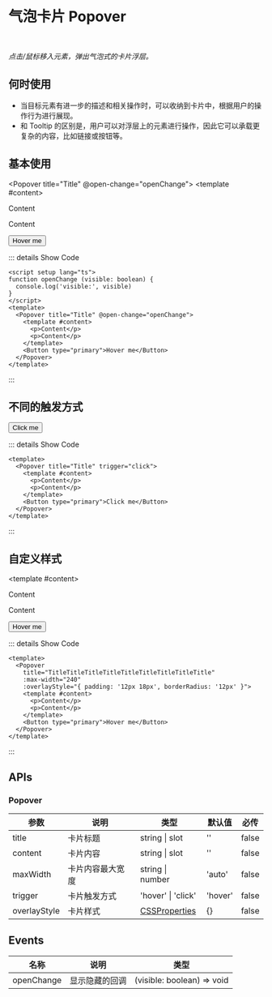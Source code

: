 # 气泡卡片 Popover

<BackTop />
<Watermark fullscreen content="Vue Amazing UI" :z-index="30" />

<br/>

*点击/鼠标移入元素，弹出气泡式的卡片浮层。*

## 何时使用

- 当目标元素有进一步的描述和相关操作时，可以收纳到卡片中，根据用户的操作行为进行展现。
- 和 Tooltip 的区别是，用户可以对浮层上的元素进行操作，因此它可以承载更复杂的内容，比如链接或按钮等。

<script setup lang="ts">
function openChange (visible: boolean) {
  console.log('visible:', visible)
}
</script>

## 基本使用

<Popover title="Title" @open-change="openChange">
  <template #content>
    <p>Content</p>
    <p>Content</p>
  </template>
  <Button type="primary">Hover me</Button>
</Popover>

::: details Show Code

```vue
<script setup lang="ts">
function openChange (visible: boolean) {
  console.log('visible:', visible)
}
</script>
<template>
  <Popover title="Title" @open-change="openChange">
    <template #content>
      <p>Content</p>
      <p>Content</p>
    </template>
    <Button type="primary">Hover me</Button>
  </Popover>
</template>
```

:::

## 不同的触发方式

<Popover title="Title" trigger="click">
  <template #content>
    <p>Content</p>
    <p>Content</p>
  </template>
  <Button type="primary">Click me</Button>
</Popover>

::: details Show Code

```vue
<template>
  <Popover title="Title" trigger="click">
    <template #content>
      <p>Content</p>
      <p>Content</p>
    </template>
    <Button type="primary">Click me</Button>
  </Popover>
</template>
```

:::

## 自定义样式

<Popover
  title="TitleTitleTitleTitleTitleTitleTitleTitleTitle"
  :max-width="240"
  :overlayStyle="{ padding: '12px 18px', borderRadius: '12px' }">
  <template #content>
    <p>Content</p>
    <p>Content</p>
  </template>
  <Button type="primary">Hover me</Button>
</Popover>

::: details Show Code

```vue
<template>
  <Popover
    title="TitleTitleTitleTitleTitleTitleTitleTitleTitle"
    :max-width="240"
    :overlayStyle="{ padding: '12px 18px', borderRadius: '12px' }">
    <template #content>
      <p>Content</p>
      <p>Content</p>
    </template>
    <Button type="primary">Hover me</Button>
  </Popover>
</template>
```

:::

## APIs

### Popover

参数 | 说明 | 类型 | 默认值 | 必传
-- | -- | -- | -- | --
title | 卡片标题 | string &#124; slot | '' | false
content | 卡片内容 | string &#124; slot | '' | false
maxWidth | 卡片内容最大宽度 | string &#124; number | 'auto' | false
trigger | 卡片触发方式 | 'hover' &#124; 'click' | 'hover' | false
overlayStyle | 卡片样式 | [CSSProperties](https://cn.vuejs.org/api/utility-types.html#cssproperties) | {} | false

## Events

名称 | 说明 | 类型
-- | -- | --
openChange | 显示隐藏的回调 | (visible: boolean) => void
